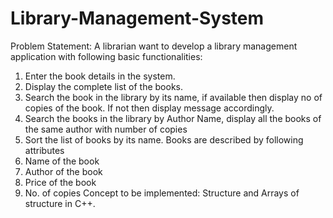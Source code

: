 # Library-Management-System
Problem Statement: A librarian want to develop a library management application with 
following basic functionalities:
1. Enter the book details in the system. 
2. Display the complete list of the books.
3. Search the book in the library by its name, if available then display no of copies of the 
book. If not then display message accordingly.
4. Search the books in the library by Author Name, display all the books of the same author 
with number of copies
5. Sort the list of books by its name.
Books are described by following attributes 
1. Name of the book
2. Author of the book
3. Price of the book
4. No. of copies 
Concept to be implemented: Structure and Arrays of structure in C++.
